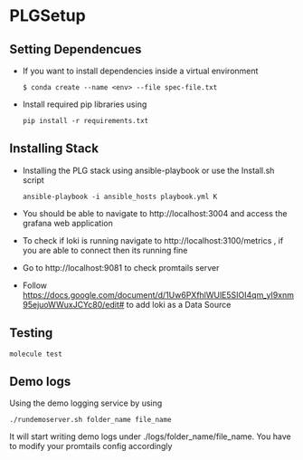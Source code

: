 # PLGSetup

## Setting Dependencues

- If you want to install dependencies inside a virtual environment  

  `$ conda create --name <env> --file spec-file.txt`
  
- Install required pip libraries using

  `pip install -r requirements.txt`
  
## Installing Stack 

- Installing the PLG stack using ansible-playbook or use the Install.sh script

  `ansible-playbook -i ansible_hosts playbook.yml K`

- You should be able to navigate to http://localhost:3004 and access the grafana web application

- To check if loki is running navigate to http://localhost:3100/metrics , if you are able to connect then its running fine

- Go to http://localhost:9081 to check promtails server

- Follow https://docs.google.com/document/d/1Uw6PXfhlWUlE5SIOI4qm_yI9xnm95ejuoWWuxJCYc80/edit# to add loki as a Data Source

## Testing

  `molecule test`

## Demo logs 

Using the demo logging service by using 

`./rundemoserver.sh folder_name file_name`

It will start writing demo logs under ./logs/folder_name/file_name. You have to modify your promtails config accordingly
